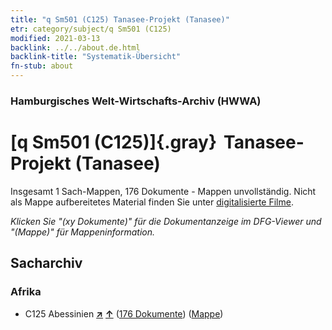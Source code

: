 ```yaml
---
title: "q Sm501 (C125) Tanasee-Projekt (Tanasee)"
etr: category/subject/q Sm501 (C125)
modified: 2021-03-13
backlink: ../../about.de.html
backlink-title: "Systematik-Übersicht"
fn-stub: about
---
```


### Hamburgisches Welt-Wirtschafts-Archiv (HWWA)
# [q Sm501 (C125)]{.gray}&#8201; Tanasee-Projekt (Tanasee)&#160; 




Insgesamt 1 Sach-Mappen, 176 Dokumente - Mappen unvollständig.
Nicht als Mappe aufbereitetes Material finden Sie unter [digitalisierte Filme](/film/h1_sh).

_Klicken Sie "(xy Dokumente)" für die Dokumentanzeige im DFG-Viewer und "(Mappe)" für Mappeninformation._

## Sacharchiv




### Afrika

- C125 Abessinien [**&nearr;**](../../../geo/i/141482/about.de.html "Abessinien (alle Mappen)") [**&uarr;**](../../../geo/about.de.html#C125 "Ländersystematik") (<a href="https://pm20.zbw.eu/dfgview/sh/141482,146024" title="über: Abessinien : Tanasee-Projekt (Tanasee)" target="_blank">176 Dokumente</a>) ([Mappe](http://purl.org/pressemappe20/folder/sh/141482,146024))


